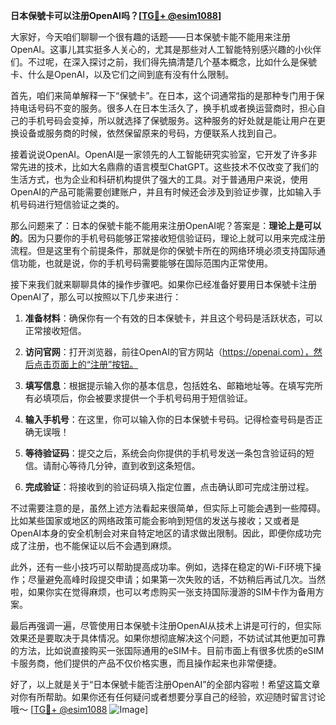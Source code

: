 **日本保號卡可以注册OpenAI吗？[[TG💪+ @esim1088](https://t.me/s/esim1088)]**

大家好，今天咱们聊聊一个很有趣的话题——日本保號卡能不能用来注册OpenAI。这事儿其实挺多人关心的，尤其是那些对人工智能特别感兴趣的小伙伴们。不过呢，在深入探讨之前，我们得先搞清楚几个基本概念，比如什么是保號卡、什么是OpenAI，以及它们之间到底有没有什么限制。

首先，咱们来简单解释一下“保號卡”。在日本，这个词通常指的是那种专门用于保持电话号码不变的服务。很多人在日本生活久了，换手机或者换运营商时，担心自己的手机号码会变掉，所以就选择了保號服务。这种服务的好处就是能让用户在更换设备或服务商的时候，依然保留原来的号码，方便联系人找到自己。

接着说说OpenAI。OpenAI是一家领先的人工智能研究实验室，它开发了许多非常先进的技术，比如大名鼎鼎的语言模型ChatGPT。这些技术不仅改变了我们的生活方式，也为企业和科研机构提供了强大的工具。对于普通用户来说，使用OpenAI的产品可能需要创建账户，并且有时候还会涉及到验证步骤，比如输入手机号码进行短信验证之类的。

那么问题来了：日本的保號卡能不能用来注册OpenAI呢？答案是：**理论上是可以的**。因为只要你的手机号码能够正常接收短信验证码，理论上就可以用来完成注册流程。但是这里有个前提条件，那就是你的保號卡所在的网络环境必须支持国际通信功能，也就是说，你的手机号码需要能够在国际范围内正常使用。

接下来我们就来聊聊具体的操作步骤吧。如果你已经准备好要用日本保號卡注册OpenAI了，那么可以按照以下几步来进行：

1. **准备材料**：确保你有一个有效的日本保號卡，并且这个号码是活跃状态，可以正常接收短信。
   
2. **访问官网**：打开浏览器，前往OpenAI的官方网站（https://openai.com），然后点击页面上的“注册”按钮。

3. **填写信息**：根据提示输入你的基本信息，包括姓名、邮箱地址等。在填写完所有必填项后，你会被要求提供一个手机号码用于短信验证。

4. **输入手机号**：在这里，你可以输入你的日本保號卡号码。记得检查号码是否正确无误哦！

5. **等待验证码**：提交之后，系统会向你提供的手机号发送一条包含验证码的短信。请耐心等待几分钟，直到收到这条短信。

6. **完成验证**：将接收到的验证码填入指定位置，点击确认即可完成注册过程。

不过需要注意的是，虽然上述方法看起来很简单，但实际上可能会遇到一些障碍。比如某些国家或地区的网络政策可能会影响到短信的发送与接收；又或者是OpenAI本身的安全机制会对来自特定地区的请求做出限制。因此，即便你成功完成了注册，也不能保证以后不会遇到麻烦。

此外，还有一些小技巧可以帮助提高成功率。例如，选择在稳定的Wi-Fi环境下操作；尽量避免高峰时段提交申请；如果第一次失败的话，不妨稍后再试几次。当然啦，如果你实在觉得麻烦，也可以考虑购买一张支持国际漫游的SIM卡作为备用方案。

最后再强调一遍，尽管使用日本保號卡注册OpenAI从技术上讲是可行的，但实际效果还是要取决于具体情况。如果你想彻底解决这个问题，不妨试试其他更加可靠的方法，比如说直接购买一张国际通用的eSIM卡。目前市面上有很多优质的eSIM卡服务商，他们提供的产品不仅价格实惠，而且操作起来也非常便捷。

好了，以上就是关于“日本保號卡能否注册OpenAI”的全部内容啦！希望这篇文章对你有所帮助。如果你还有任何疑问或者想要分享自己的经验，欢迎随时留言讨论哦～ [[TG💪+ @esim1088](https://t.me/s/esim1088) ![Image](https://i.postimg.cc/4NQfJmqS/Snipaste-2025-05-13-00-14-12.png)]